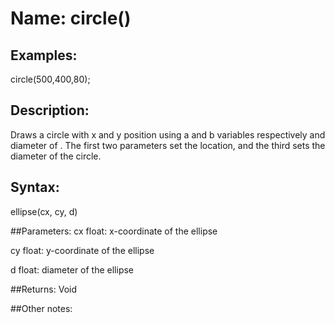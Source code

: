 # Name: circle()

## Examples:
circle(500,400,80);

## Description:
Draws a circle with x and y position using a and b variables respectively and diameter of . The first two parameters set the location, and the third sets the diameter of the circle.
## Syntax:
ellipse(cx, cy, d)

##Parameters: 
cx	float: x-coordinate of the ellipse

cy	float: y-coordinate of the ellipse

d	float: diameter of the ellipse

##Returns:
Void

##Other notes:

